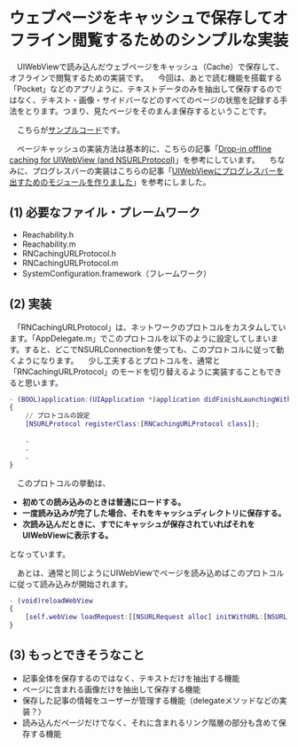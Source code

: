 # ウェブページをキャッシュで保存してオフライン閲覧するためのシンプルな実装

　UIWebViewで読み込んだウェブページをキャッシュ（Cache）で保存して、オフラインで閲覧するための実装です。
　今回は、あとで読む機能を搭載する「Pocket」などのアプリように、テキストデータのみを抽出して保存するのではなく、テキスト・画像・サイドバーなどのすべてのページの状態を記録する手法をとります。つまり、見たページをそのまんま保存するということです。

　こちらが[サンプルコード](https://github.com/EntreGulss/CachedWebpage)です。

　ページキャッシュの実装方法は基本的に、こちらの記事「[Drop-in offline caching for UIWebView (and NSURLProtocol)](http://robnapier.net/blog/offline-uiwebview-nsurlprotocol-588)」を参考にしています。
　ちなみに、プログレスバーの実装はこちらの記事「[UIWebViewにプログレスバーを出すためのモジュールを作りました](http://ninjinkun.hatenablog.com/entry/2013/04/22/130200)」を参考にしました。

## (1) 必要なファイル・プレームワーク

* Reachability.h
* Reachability.m
* RNCachingURLProtocol.h
* RNCachingURLProtocol.m
* SystemConfiguration.framework（フレームワーク）

## (2) 実装
　「RNCachingURLProtocol」は、ネットワークのプロトコルをカスタムしています。「AppDelegate.m」でこのプロトコルを以下のように設定してしまいます。すると、どこでNSURLConnectionを使っても、このプロトコルに従って動くようになります。
　少し工夫するとプロトコルを、通常と「RNCachingURLProtocol」のモードを切り替えるように実装することもできると思います。

```AppDelegate.m
- (BOOL)application:(UIApplication *)application didFinishLaunchingWithOptions:(NSDictionary *)launchOptions
{
    // プロトコルの設定
    [NSURLProtocol registerClass:[RNCachingURLProtocol class]];

	.
	.
	.
}
```

　このプロトコルの挙動は、

* **初めての読み込みのときは普通にロードする。**
* **一度読み込みが完了した場合、それをキャッシュディレクトリに保存する。**
* **次読み込んだときに、すでにキャッシュが保存されていればそれをUIWebViewに表示する。**

となっています。

　あとは、通常と同じようにUIWebViewでページを読み込めばこのプロトコルに従って読み込みが開始されます。

```WebViewController.m
- (void)reloadWebView 
{
    [self.webView loadRequest:[[NSURLRequest alloc] initWithURL:[NSURL URLWithString:_urlString]]];
}
```

## (3) もっとできそうなこと

* 記事全体を保存するのではなく、テキストだけを抽出する機能
* ページに含まれる画像だけを抽出して保存する機能
* 保存した記事の情報をユーザーが管理する機能（delegateメソッドなどの実装？）
* 読み込んだページだけでなく、それに含まれるリンク階層の部分も含めて保存する機能



